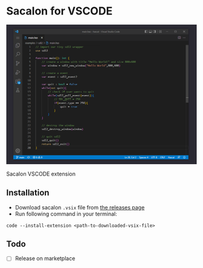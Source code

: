 # Sacalon for VSCODE

![capture](Capture.PNG)

Sacalon VSCODE extension

## Installation
- Download sacalon `.vsix` file from [the releases page](https://github.com/sacalon/vscode/releases)
- Run following command in your terminal:
```
code --install-extension <path-to-downloaded-vsix-file>
```

## Todo

- [ ] Release on marketplace
